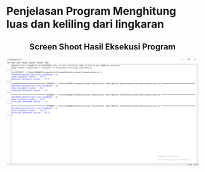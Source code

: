# Penjelasan Program Menghitung luas dan keliling dari lingkaran
## <h2 style="text-align:center;justify-content:center;"> Screen Shoot Hasil Eksekusi Program
![Gambar Output Program](ssprogram.png)
